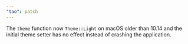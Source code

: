 ```yaml
---
"tao": patch
---
```


The `theme` function now `Theme::Light` on macOS older than 10.14 and the initial theme setter has no effect instead of crashing the application.
